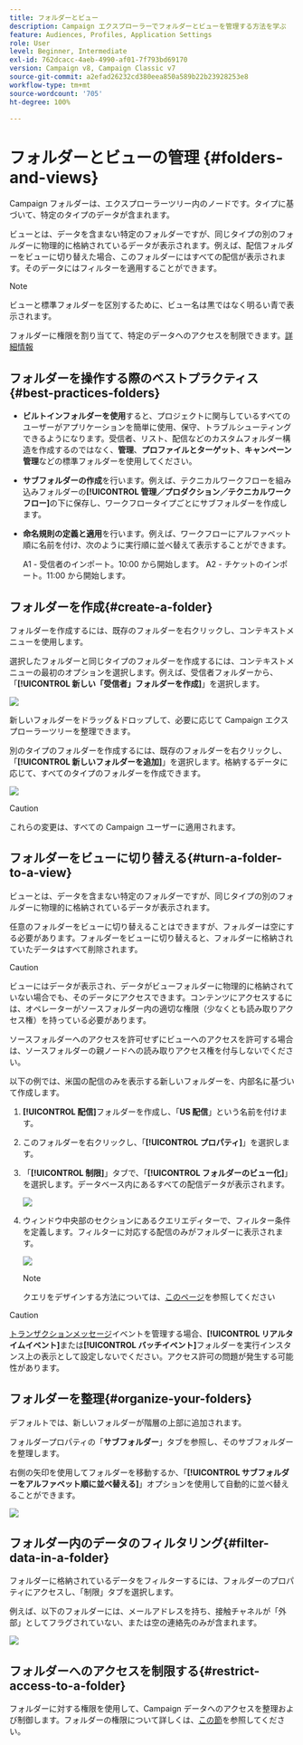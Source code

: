 ```yaml
---
title: フォルダーとビュー
description: Campaign エクスプローラーでフォルダーとビューを管理する方法を学ぶ
feature: Audiences, Profiles, Application Settings
role: User
level: Beginner, Intermediate
exl-id: 762dcacc-4aeb-4990-af01-7f793bd69170
version: Campaign v8, Campaign Classic v7
source-git-commit: a2efad26232cd380eea850a589b22b23928253e8
workflow-type: tm+mt
source-wordcount: '705'
ht-degree: 100%

---
```


# フォルダーとビューの管理 {#folders-and-views}

Campaign フォルダーは、エクスプローラーツリー内のノードです。タイプに基づいて、特定のタイプのデータが含まれます。

ビューとは、データを含まない特定のフォルダーですが、同じタイプの別のフォルダーに物理的に格納されているデータが表示されます。例えば、配信フォルダーをビューに切り替えた場合、このフォルダーにはすべての配信が表示されます。そのデータにはフィルターを適用することができます。


>[!NOTE]
>ビューと標準フォルダーを区別するために、ビュー名は黒ではなく明るい青で表示されます。
>

フォルダーに権限を割り当てて、特定のデータへのアクセスを制限できます。[詳細情報](#restrict-access-to-a-folder)

## フォルダーを操作する際のベストプラクティス{#best-practices-folders}

* **ビルトインフォルダーを使用**&#x200B;すると、プロジェクトに関与しているすべてのユーザーがアプリケーションを簡単に使用、保守、トラブルシューティングできるようになります。受信者、リスト、配信などのカスタムフォルダー構造を作成するのではなく、**管理**、**プロファイルとターゲット**、**キャンペーン管理**&#x200B;などの標準フォルダーを使用してください。

* **サブフォルダーの作成**&#x200B;を行います。例えば、テクニカルワークフローを組み込みフォルダーの&#x200B;**[!UICONTROL 管理／プロダクション／テクニカルワークフロー]**&#x200B;の下に保存し、ワークフロータイプごとにサブフォルダーを作成します。

* **命名規則の定義と適用**&#x200B;を行います。例えば、ワークフローにアルファベット順に名前を付け、次のように実行順に並べ替えて表示することができます。

  A1 - 受信者のインポート。10:00 から開始します。
A2 - チケットのインポート。11:00 から開始します。

## フォルダーを作成{#create-a-folder}

フォルダーを作成するには、既存のフォルダーを右クリックし、コンテキストメニューを使用します。

選択したフォルダーと同じタイプのフォルダーを作成するには、コンテキストメニューの最初のオプションを選択します。例えば、受信者フォルダーから、「**[!UICONTROL 新しい「受信者」フォルダーを作成]**」を選択します。

![](assets/create-recipient-folder.png)

新しいフォルダーをドラッグ＆ドロップして、必要に応じて Campaign エクスプローラーツリーを整理できます。

別のタイプのフォルダーを作成するには、既存のフォルダーを右クリックし、「**[!UICONTROL 新しいフォルダーを追加]**」を選択します。格納するデータに応じて、すべてのタイプのフォルダーを作成できます。

![](assets/add-new-folder.png)

>[!CAUTION]
>これらの変更は、すべての Campaign ユーザーに適用されます。
>

## フォルダーをビューに切り替える{#turn-a-folder-to-a-view}

ビューとは、データを含まない特定のフォルダーですが、同じタイプの別のフォルダーに物理的に格納されているデータが表示されます。

任意のフォルダーをビューに切り替えることはできますが、フォルダーは空にする必要があります。フォルダーをビューに切り替えると、フォルダーに格納されていたデータはすべて削除されます。

>[!CAUTION]
>
>ビューにはデータが表示され、データがビューフォルダーに物理的に格納されていない場合でも、そのデータにアクセスできます。コンテンツにアクセスするには、オペレーターがソースフォルダー内の適切な権限（少なくとも読み取りアクセス権）を持っている必要があります。
>
>ソースフォルダーへのアクセスを許可せずにビューへのアクセスを許可する場合は、ソースフォルダーの親ノードへの読み取りアクセス権を付与しないでください。

以下の例では、米国の配信のみを表示する新しいフォルダーを、内部名に基づいて作成します。

1. **[!UICONTROL 配信]**&#x200B;フォルダーを作成し、「**US 配信**」という名前を付けます。
1. このフォルダーを右クリックし、「**[!UICONTROL プロパティ]**」を選択します。
1. 「**[!UICONTROL 制限]**」タブで、「**[!UICONTROL フォルダーのビュー化]**」を選択します。データベース内にあるすべての配信データが表示されます。

   ![](assets/this-folder-is-a-view.png)

1. ウィンドウ中央部のセクションにあるクエリエディターで、フィルター条件を定義します。フィルターに対応する配信のみがフォルダーに表示されます。

   ![](assets/filter-view.png)

   >[!NOTE]
   >
   >クエリをデザインする方法については、[このページ](create-filters.md#advanced-filters)を参照してください


>[!CAUTION]
>
>[トランザクションメッセージ](../send/transactional.md)イベントを管理する場合、**[!UICONTROL リアルタイムイベント]**&#x200B;または&#x200B;**[!UICONTROL バッチイベント]**&#x200B;フォルダーを実行インスタンス上の表示として設定しないでください。アクセス許可の問題が発生する可能性があります。

## フォルダーを整理{#organize-your-folders}

デフォルトでは、新しいフォルダーが階層の上部に追加されます。

フォルダープロパティの「**サブフォルダー**」タブを参照し、そのサブフォルダーを整理します。

右側の矢印を使用してフォルダーを移動するか、「**[!UICONTROL サブフォルダーをアルファベット順に並べ替える]**」オプションを使用して自動的に並べ替えることができます。

![](assets/sort-folders.png)


## フォルダー内のデータのフィルタリング{#filter-data-in-a-folder}

フォルダーに格納されているデータをフィルターするには、フォルダーのプロパティにアクセスし、「制限」タブを選択します。

例えば、以下のフォルダーには、メールアドレスを持ち、接触チャネルが「外部」としてフラグされていない、または空の連絡先のみが含まれます。

![](assets/add-a-filter-to-a-folder.png)


## フォルダーへのアクセスを制限する{#restrict-access-to-a-folder}

フォルダーに対する権限を使用して、Campaign データへのアクセスを整理および制御します。フォルダーの権限について詳しくは、[この節](../start/folder-permissions.md)を参照してください。
